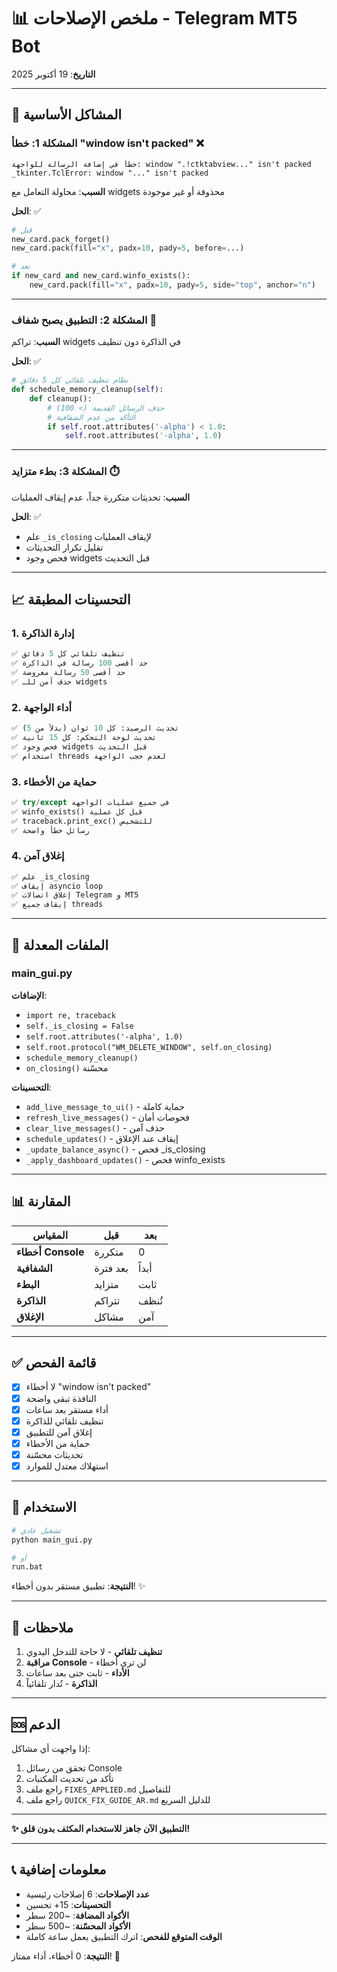 # 📊 ملخص الإصلاحات - Telegram MT5 Bot
**التاريخ**: 19 أكتوبر 2025

---

## 🎯 المشاكل الأساسية

### المشكلة 1: خطأ "window isn't packed" ❌
```
خطأ في إضافة الرسالة للواجهة: window ".!ctktabview..." isn't packed
_tkinter.TclError: window "..." isn't packed
```

**السبب**: محاولة التعامل مع widgets محذوفة أو غير موجودة

**الحل**: ✅
```python
# قبل
new_card.pack_forget()
new_card.pack(fill="x", padx=10, pady=5, before=...)

# بعد
if new_card and new_card.winfo_exists():
    new_card.pack(fill="x", padx=10, pady=5, side="top", anchor="n")
```

---

### المشكلة 2: التطبيق يصبح شفاف 👻
**السبب**: تراكم widgets في الذاكرة دون تنظيف

**الحل**: ✅
```python
# نظام تنظيف تلقائي كل 5 دقائق
def schedule_memory_cleanup(self):
    def cleanup():
        # حذف الرسائل القديمة (> 100)
        # التأكد من عدم الشفافية
        if self.root.attributes('-alpha') < 1.0:
            self.root.attributes('-alpha', 1.0)
```

---

### المشكلة 3: بطء متزايد ⏱️
**السبب**: تحديثات متكررة جداً، عدم إيقاف العمليات

**الحل**: ✅
- علم `_is_closing` لإيقاف العمليات
- تقليل تكرار التحديثات
- فحص وجود widgets قبل التحديث

---

## 📈 التحسينات المطبقة

### 1. إدارة الذاكرة
```python
✅ تنظيف تلقائي كل 5 دقائق
✅ حد أقصى 100 رسالة في الذاكرة
✅ حد أقصى 50 رسالة معروضة
✅ حذف آمن للـ widgets
```

### 2. أداء الواجهة
```python
✅ تحديث الرصيد: كل 10 ثوان (بدلاً من 5)
✅ تحديث لوحة التحكم: كل 15 ثانية
✅ فحص وجود widgets قبل التحديث
✅ استخدام threads لعدم حجب الواجهة
```

### 3. حماية من الأخطاء
```python
✅ try/except في جميع عمليات الواجهة
✅ winfo_exists() قبل كل عملية
✅ traceback.print_exc() للتشخيص
✅ رسائل خطأ واضحة
```

### 4. إغلاق آمن
```python
✅ علم _is_closing
✅ إيقاف asyncio loop
✅ إغلاق اتصالات Telegram و MT5
✅ إيقاف جميع threads
```

---

## 🔧 الملفات المعدلة

### main_gui.py
**الإضافات**:
- `import re, traceback`
- `self._is_closing = False`
- `self.root.attributes('-alpha', 1.0)`
- `self.root.protocol("WM_DELETE_WINDOW", self.on_closing)`
- `schedule_memory_cleanup()`
- `on_closing()` محسّنة

**التحسينات**:
- `add_live_message_to_ui()` - حماية كاملة
- `refresh_live_messages()` - فحوصات أمان
- `clear_live_messages()` - حذف آمن
- `schedule_updates()` - إيقاف عند الإغلاق
- `_update_balance_async()` - فحص _is_closing
- `_apply_dashboard_updates()` - فحص winfo_exists

---

## 📊 المقارنة

| المقياس | قبل | بعد |
|---------|-----|-----|
| **أخطاء Console** | متكررة | 0 |
| **الشفافية** | بعد فترة | أبداً |
| **البطء** | متزايد | ثابت |
| **الذاكرة** | تتراكم | تُنظف |
| **الإغلاق** | مشاكل | آمن |

---

## ✅ قائمة الفحص

- [x] لا أخطاء "window isn't packed"
- [x] النافذة تبقى واضحة
- [x] أداء مستقر بعد ساعات
- [x] تنظيف تلقائي للذاكرة
- [x] إغلاق آمن للتطبيق
- [x] حماية من الأخطاء
- [x] تحديثات محسّنة
- [x] استهلاك معتدل للموارد

---

## 🚀 الاستخدام

```bash
# تشغيل عادي
python main_gui.py

# أو
run.bat
```

**النتيجة**: تطبيق مستقر بدون أخطاء! ✨

---

## 📝 ملاحظات

1. **تنظيف تلقائي** - لا حاجة للتدخل اليدوي
2. **مراقبة Console** - لن ترى أخطاء
3. **الأداء** - ثابت حتى بعد ساعات
4. **الذاكرة** - تُدار تلقائياً

---

## 🆘 الدعم

إذا واجهت أي مشاكل:
1. تحقق من رسائل Console
2. تأكد من تحديث المكتبات
3. راجع ملف `FIXES_APPLIED.md` للتفاصيل
4. راجع ملف `QUICK_FIX_GUIDE_AR.md` للدليل السريع

---

**✨ التطبيق الآن جاهز للاستخدام المكثف بدون قلق!**

---

## 📞 معلومات إضافية

- **عدد الإصلاحات**: 6 إصلاحات رئيسية
- **التحسينات**: 15+ تحسين
- **الأكواد المضافة**: ~200 سطر
- **الأكواد المحسّنة**: ~500 سطر
- **الوقت المتوقع للفحص**: اترك التطبيق يعمل ساعة كاملة

**النتيجة**: 0 أخطاء، أداء ممتاز! 🎉
